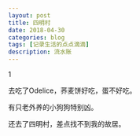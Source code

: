 ```yaml
---
layout: post
title: 四明村
date: 2018-04-30
categories: blog
tags: [记录生活的点点滴滴]
description: 流水账
---
```


1 

去吃了Odelice，荞麦饼好吃，蛋不好吃。

有只老外养的小狗狗特别凶。

还去了四明村，差点找不到我的故居。







